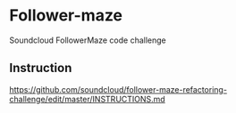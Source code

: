 # Follower-maze
Soundcloud FollowerMaze code challenge

## Instruction

https://github.com/soundcloud/follower-maze-refactoring-challenge/edit/master/INSTRUCTIONS.md
